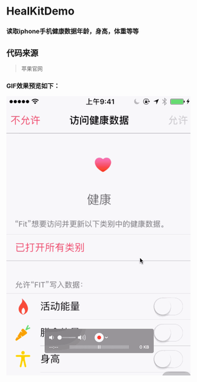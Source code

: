 # HealKitDemo
### 读取iphone手机健康数据年龄，身高，体重等等

## 代码来源
> 苹果官网

### GIF效果预览如下：

![预览](https://github.com/akixie/HealKitDemo/blob/master/get_fit.gif)



